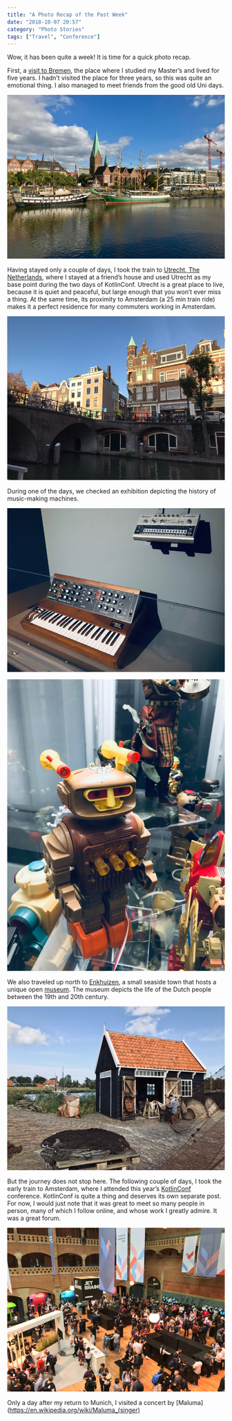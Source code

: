 ```yaml
---
title: "A Photo Recap of the Past Week"
date: "2018-10-07 20:57"
category: "Photo Stories"
tags: ["Travel", "Conference"]
---
```


Wow, it has been quite a week! It is time for a quick photo recap.

First, a [visit to Bremen](https://preslav.me/micro/2018/10032205/), the place where I studied my Master’s and lived for five years. I hadn’t visited the place for three years, so this was quite an emotional thing. I also managed to meet friends from the good old Uni days.

![](/assets/img/2018/10072056-7.jpeg)

Having stayed only a couple of days, I took the train to [Utrecht, The Netherlands](https://en.wikipedia.org/wiki/Randstad?wprov=sfti1), where I stayed at a friend’s house and used Utrecht as my base point during the two days of KotlinConf. Utrecht is a great place to live, because it is quiet and peaceful, but large enough that you won’t ever miss a thing. At the same time, its proximity to Amsterdam (a 25 min train ride) makes it a perfect residence for many commuters working in Amsterdam.

![](/assets/img/2018/10072056-3.jpeg)

During one of the days, we checked an exhibition depicting the history of music-making machines.

![](/assets/img/2018/10072056-2.jpeg)

![](/assets/img/2018/10072056-6.jpeg)

We also traveled up north to [Enkhuizen](https://en.wikipedia.org/wiki/Enkhuizen?wprov=sfti1), a small seaside town that hosts a unique open [museum](https://www.zuiderzeemuseum.nl/). The museum depicts the life of the Dutch people between the 19th and 20th century.

![](/assets/img/2018/10072056-4.jpeg)

But the journey does not stop here. The following couple of days, I took the early train to Amsterdam, where I attended this year’s [KotlinConf](https://kotlinconf.com/) conference. KotlinConf is quite a thing and deserves its own separate post. For now, I would just note  that it was great to meet so many people in person, many of which I follow online, and whose work I greatly admire. It was a great forum.

![](/assets/img/2018/10072056-5.jpeg)

Only a day after my return to Munich, I visited a concert by [Maluma](https://en.wikipedia.org/wiki/Maluma_(singer)
